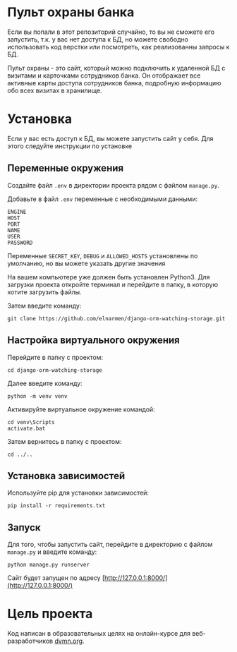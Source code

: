 # Пульт охраны банка
Если вы попали в этот репозиторий случайно, то вы не сможете его запустить, т.к. у вас нет доступа к БД, но можете свободно использовать код верстки или посмотреть,
как реализованны запросы к БД.

Пульт охраны - это сайт, который можно подключить к удаленной БД с визитами и карточками сотрудников банка. Он отображает все активные карты доступа сотрудников банка, подробную информацию обо всех визитах в хранилище.

# Установка
Если у вас есть доступ к БД, вы можете запустить сайт у себя. Для этого следуйте инструкции по установке

## Переменные окружения
Создайте файл `.env` в директории проекта рядом с файлом `manage.py`.

Добавьте в файл `.env` переменные с необходимыми данными:
```
ENGINE 
HOST 
PORT 
NAME 
USER 
PASSWORD 
```
Переменные `SECRET_KEY`, `DEBUG` и `ALLOWED_HOSTS` установлены по умолчанию, но вы можете указать другие значения

На вашем компьютере уже должен быть установлен Python3. Для загрузки проекта откройте терминал и перейдите в папку, в которую хотите загрузить файлы.

Затем введите команду:
```
git clone https://github.com/elnarmen/django-orm-watching-storage.git
```
## Настройка виртуального окружения
Перейдите в папку с проектом:
```
cd django-orm-watching-storage
```
Далее введите команду:
```
python -m venv venv
```
Активируйте виртуальное окружение командой:
```
cd venv\Scripts
activate.bat
```
Затем вернитесь в папку с проектом:
```
cd ../..
```
## Установка зависимостей
Используйте pip для установки зависимостей:

   ```
   pip install -r requirements.txt
   ```

## Запуск
Для того, чтобы запустить сайт, перейдите в директорию с файлом `manage.py` и введите команду:
```
python manage.py runserver
```
Cайт будет запущен по адресу [http://127.0.0.1:8000/](http://127.0.0.1:8000/)
# Цель проекта
Код написан в образовательных целях на онлайн-курсе для веб-разработчиков [dvmn.org](https://dvmn.org/).
